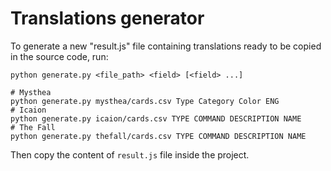 # Translations generator

To generate a new "result.js" file containing translations ready to be copied in the source code, run:
```
python generate.py <file_path> <field> [<field> ...]
```

```
# Mysthea
python generate.py mysthea/cards.csv Type Category Color ENG
# Icaion
python generate.py icaion/cards.csv TYPE COMMAND DESCRIPTION NAME
# The Fall
python generate.py thefall/cards.csv TYPE COMMAND DESCRIPTION NAME
```

Then copy the content of `result.js` file inside the project.
